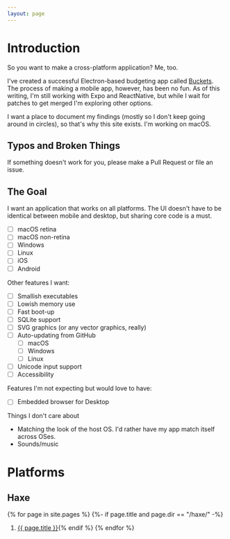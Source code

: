 ```yaml
---
layout: page
---
```


# Introduction

So you want to make a cross-platform application?  Me, too.

I've created a successful Electron-based budgeting app called [Buckets](https://www.budgetwithbuckets.com).  The process of making a mobile app, however, has been no fun.  As of this writing, I'm still working with Expo and ReactNative, but while I wait for patches to get merged I'm exploring other options.

I want a place to document my findings (mostly so I don't keep going around in circles), so that's why this site exists.  I'm working on macOS.

## Typos and Broken Things

If something doesn't work for you, please make a Pull Request or file an issue.

## The Goal

I want an application that works on all platforms.  The UI doesn't have to be identical between mobile and desktop, but sharing core code is a must.

- [ ] macOS retina
- [ ] macOS non-retina
- [ ] Windows
- [ ] Linux
- [ ] iOS
- [ ] Android

Other features I want:

- [ ] Smallish executables
- [ ] Lowish memory use
- [ ] Fast boot-up
- [ ] SQLite support
- [ ] SVG graphics (or any vector graphics, really)
- [ ] Auto-updating from GitHub
  - [ ] macOS
  - [ ] Windows
  - [ ] Linux
- [ ] Unicode input support
- [ ] Accessibility

Features I'm not expecting but would love to have:

- [ ] Embedded browser for Desktop

Things I don't care about

- Matching the look of the host OS.  I'd rather have my app match itself across OSes.
- Sounds/music

# Platforms

## Haxe

{% for page in site.pages %}
{%- if page.title and page.dir == "/haxe/" -%}
1. <a href="{{site.baseurl}}{{page.url}}">{{ page.title }}</a>{% endif %}
{% endfor %}

